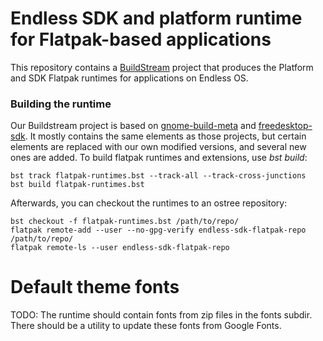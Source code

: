 # Endless SDK and platform runtime for Flatpak-based applications

This repository contains a [BuildStream](https://buildstream.build) project that produces the Platform and SDK Flatpak runtimes for applications on Endless OS.

### Building the runtime

Our Buildstream project is based on [gnome-build-meta](https://gitlab.gnome.org/GNOME/gnome-build-meta) and [freedesktop-sdk](https://gitlab.com/freedesktop-sdk/freedesktop-sdk). It mostly contains the same elements as those projects, but certain elements are replaced with our own modified versions, and several new ones are added. To build flatpak runtimes and extensions, use _bst build_:

    bst track flatpak-runtimes.bst --track-all --track-cross-junctions
    bst build flatpak-runtimes.bst

Afterwards, you can checkout the runtimes to an ostree repository:

    bst checkout -f flatpak-runtimes.bst /path/to/repo/
    flatpak remote-add --user --no-gpg-verify endless-sdk-flatpak-repo /path/to/repo/
    flatpak remote-ls --user endless-sdk-flatpak-repo

# Default theme fonts

TODO: The runtime should contain fonts from zip files in the fonts subdir. There should be a utility to update these fonts from Google Fonts.
